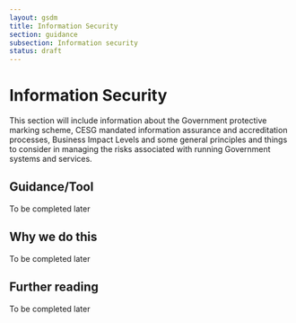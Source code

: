 ```yaml
---
layout: gsdm
title: Information Security
section: guidance
subsection: Information security
status: draft
---
```

    
# Information Security

This section will include information about the Government protective
marking scheme, CESG mandated information assurance and accreditation
processes, Business Impact Levels and some general principles and things
to consider in managing the risks associated with running Government
systems and services.

## Guidance/Tool

To be completed later

## Why we do this

To be completed later

## Further reading

To be completed later
